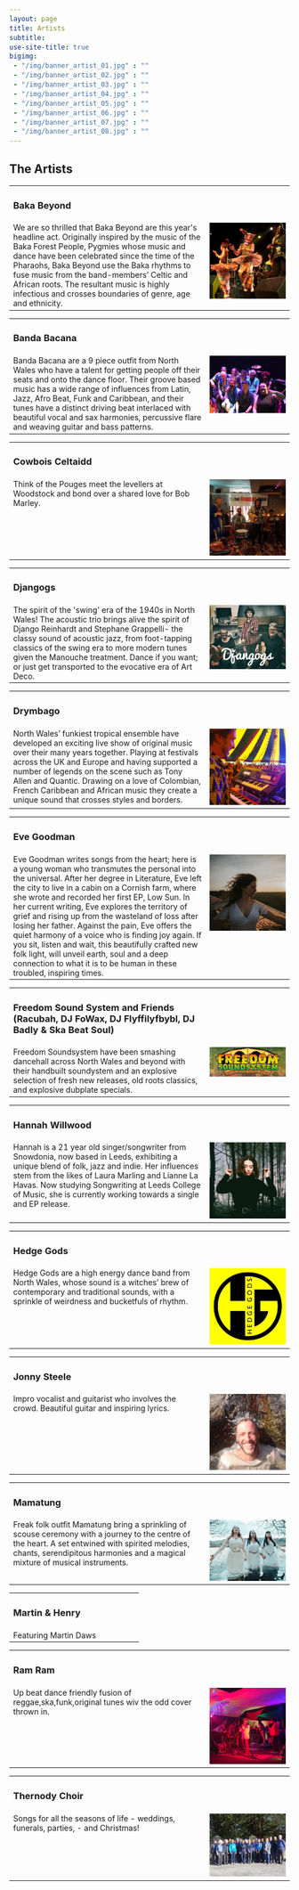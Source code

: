 ```yaml
---
layout: page
title: Artists
subtitle: 
use-site-title: true
bigimg:
 - "/img/banner_artist_01.jpg" : ""
 - "/img/banner_artist_02.jpg" : ""
 - "/img/banner_artist_03.jpg" : ""
 - "/img/banner_artist_04.jpg" : ""
 - "/img/banner_artist_05.jpg" : ""
 - "/img/banner_artist_06.jpg" : ""
 - "/img/banner_artist_07.jpg" : ""
 - "/img/banner_artist_08.jpg" : ""
---
```


## The Artists

<table>
<tbody>
<tr valign="top">
<td width="70%">
<h3>
Baka Beyond
</h3>
</td>
</tr>
<tr valign="top">
<td>
We are so thrilled that Baka Beyond are this year's headline act. Originally inspired by the music of the Baka Forest People, Pygmies whose music and dance have been celebrated since the time of the Pharaohs, Baka Beyond use the Baka rhythms to fuse music from the band-members’ Celtic and African roots. The resultant music is highly infectious and crosses boundaries of genre, age and ethnicity.  
</td>
<td>  <img src="/img/artist_BakaBeyond.jpg" alt="">  </td>
</tr>
</tbody>
</table>

<table>
<tbody>
<tr valign="top">
<td width="70%">
<h3>
Banda Bacana
</h3>
</td>
</tr>
<tr valign="top">
<td>
Banda Bacana are a 9 piece outfit from North Wales who have a talent for getting people off their seats and onto the dance floor. Their groove based music has a wide range of influences from Latin, Jazz, Afro Beat, Funk and Caribbean, and their tunes have a distinct driving beat interlaced with beautiful vocal and sax harmonies, percussive flare and weaving guitar and bass patterns.  
</td>
<td>  <img src="/img/artist_bandaBacana.jpeg" alt="">  </td>
</tr>
</tbody>
</table>

<table>
<tbody>
<tr valign="top">
<td width="70%">
<h3>
Cowbois Celtaidd
</h3>
</td>
</tr>
<tr valign="top">
<td>
Think of the Pouges meet the levellers at Woodstock and bond over a shared love for Bob Marley.  
</td>
<td>  <img src="/img/artist_celticCowboys.jpeg" alt="">  </td>
</tr>
</tbody>
</table>

<table>
<tbody>
<tr valign="top">
<td width="70%">
<h3>
Djangogs
</h3>
</td>
</tr>
<tr valign="top">
<td>
The spirit of the 'swing' era of the 1940s in North Wales!  The acoustic trio brings alive the spirit of Django Reinhardt and Stephane Grappelli- the classy sound of acoustic jazz, from foot-tapping classics of the swing era to more modern tunes given the Manouche treatment. Dance if you want; or just get transported to the evocative era of Art Deco.  
</td>
<td>  <img src="/img/artist_djangogs.jpg" alt="">  </td>
</tr>
</tbody>
</table>

<table>
<tbody>
<tr valign="top">
<td width="70%">
<h3>
Drymbago
</h3>
</td>
</tr>
<tr valign="top">
<td>
North Wales’ funkiest tropical ensemble have developed an exciting live show of original music over their many years together. Playing at festivals across the UK and Europe and having supported a number of legends on the scene such as Tony Allen and Quantic. Drawing on a love of Colombian, French Caribbean and African music they create a unique sound that crosses styles and borders.  
</td>
<td>  <img src="/img/artist_drymbago.jpg" alt="">  </td>
</tr>
</tbody>
</table>

<table>
<tbody>
<tr valign="top">
<td width="70%">
<h3>
Eve Goodman
</h3>
</td>
</tr>
<tr valign="top">
<td>
Eve Goodman writes songs from the heart; here is a young woman who transmutes the personal into the universal. After her degree in Literature, Eve left the city to live in a cabin on a Cornish farm, where she wrote and recorded her first EP, Low Sun. In her current writing, Eve explores the territory of grief and rising up from the wasteland of loss after losing her father. Against the pain, Eve offers the quiet harmony of a voice who is finding joy again. If you sit, listen and wait, this beautifully crafted new folk light, will unveil earth, soul and a deep connection to what it is to be human in these troubled, inspiring times.  
</td>
<td>  <img src="/img/artist_goodman.jpg" alt="">  </td>
</tr>
</tbody>
</table>

<table>
<tbody>
<tr valign="top">
<td width="70%">
<h3>
Freedom Sound System and Friends (Racubah, DJ FoWax, DJ Flyffilyfbybl, DJ Badly & Ska Beat Soul)
</h3>
</td>
</tr>
<tr valign="top">
<td>
Freedom Soundsystem have been smashing dancehall across North Wales and beyond with their handbuilt soundystem and an explosive selection of fresh new releases, old roots classics, and explosive dubplate specials.   
</td>
<td>  <img src="/img/artist_fss.jpg" alt="">  </td>
</tr>
</tbody>
</table>

<table>
<tbody>
<tr valign="top">
<td width="70%">
<h3>
Hannah Willwood
</h3>
</td>
</tr>
<tr valign="top">
<td>
 Hannah is a 21 year old singer/songwriter from Snowdonia, now based in Leeds, exhibiting a unique blend of folk, jazz and indie. Her influences stem from the likes of Laura Marling and Lianne La Havas. Now studying Songwriting at Leeds College of Music, she is currently working towards a single and EP release.  
</td>
<td>  <img src="/img/artist_Willwood.jpg" alt="">  </td>
</tr>
</tbody>
</table>

<table>
<tbody>
<tr valign="top">
<td width="70%">
<h3>
Hedge Gods
</h3>
</td>
</tr>
<tr valign="top">
<td>
Hedge Gods are a high energy dance band from North Wales, whose sound is a witches’ brew of contemporary and traditional sounds, with a sprinkle of weirdness and bucketfuls of rhythm.  
</td>
<td>  <img src="/img/artist_hedge_Gods.jpg" alt="">  </td>
</tr>
</tbody>
</table>

<table>
<tbody>
<tr valign="top">
<td width="70%">
<h3>
Jonny Steele
</h3>
</td>
</tr>
<tr valign="top">
<td>
Impro vocalist and guitarist who involves the crowd. Beautiful guitar and inspiring lyrics.  
</td>
<td>  <img src="/img/artist_steele.jpg" alt="">  </td>
</tr>
</tbody>
</table>

<table>
<tbody>
<tr valign="top">
<td width="70%">
<h3>
Mamatung
</h3>
</td>
</tr>
<tr valign="top">
<td>
 Freak folk outfit Mamatung bring a sprinkling of scouse ceremony with a journey to the centre of the heart. A set entwined with spirited melodies, chants, serendipitous harmonies and a magical mixture of musical instruments.  
</td>
<td>  <img src="/img/artist_mamaTung.jpg" alt="">  </td>
</tr>
</tbody>
</table>

<table>
<tbody>
<tr valign="top">
<td width="70%">
<h3>
Martin & Henry
</h3>
</td>
</tr>
<tr valign="top">
<td>
Featuring Martin Daws
</td>
<td>  </td>
</tr>
</tbody>
</table>

<table>
<tbody>
<tr valign="top">
<td width="70%">
<h3>
Ram Ram
</h3>
</td>
</tr>
<tr valign="top">
<td>
Up beat dance friendly fusion of reggae,ska,funk,original tunes wiv the odd cover thrown in.  
</td>
<td>  <img src="/img/artist_ramram.jpg" alt="">  </td>
</tr>
</tbody>
</table>

<table>
<tbody>
<tr valign="top">
<td width="70%">
<h3>
Thernody Choir
</h3>
</td>
</tr>
<tr valign="top">
<td>
Songs for all the seasons of life - weddings, funerals, parties, - and Christmas!    
</td>
<td>  <img src="/img/artist_thernody.jpg" alt="">  </td>
</tr>
</tbody>
</table>


